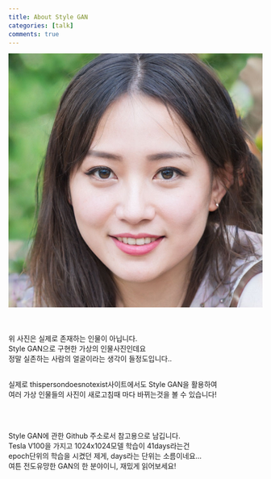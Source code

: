 ```yaml
---
title: About Style GAN
categories: [talk]
comments: true
---
```


<img src="https://github.com/junyoung9696/junyoung9696.github.io/blob/main/assets/img/gan.jpg?raw=true">
<p>
<br>
<br>
위 사진은 실제로 존재하는 인물이 아닙니다.
<br>
Style GAN으로 구현한 가상의 인물사진인데요
<br>
정말 실존하는 사람의 얼굴이라는 생각이 들정도입니다..
<br>
<p>
<url=https://thispersondoesnotexist.com>
<p>
<br>
실제로 thispersondoesnotexist사이트에서도 Style GAN을 활용하여
<br>
여러 가상 인물들의 사진이 새로고침때 마다 바뀌는것을 볼 수 있습니다!
<br>
<br>
<p>
<url=https://github.com/NVlabs/stylegan>
<br>
<p>
Style GAN에 관한 Github 주소로서 참고용으로 남깁니다.
<br>
Tesla V100을 가지고 1024x1024모델 학습이 41days라는건
<br>
epoch단위의 학습을 시켰던 제게, days라는 단위는 소름이네요...
<br>
여튼 전도유먕한 GAN의 한 분야이니, 재밌게 읽어보세요!
